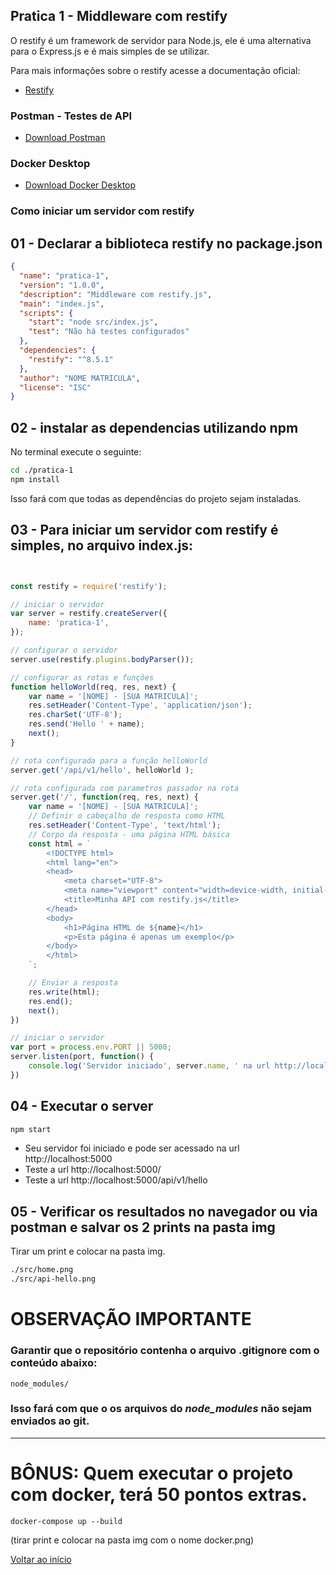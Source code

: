 ## Pratica 1 - Middleware com restify

O restify é um framework de servidor para Node.js, ele é uma alternativa para o Express.js e é mais simples de se utilizar.

Para mais informações sobre o restify acesse a documentação oficial:

- [Restify](http://restify.com/)

### Postman - Testes de API
- [Download Postman](https://www.postman.com/downloads/)

### Docker Desktop
- [Download Docker Desktop](https://www.docker.com/products/docker-desktop/)

### Como iniciar um servidor com restify

## 01 - Declarar a biblioteca restify no package.json
```json
{
  "name": "pratica-1",
  "version": "1.0.0",
  "description": "Middleware com restify.js",
  "main": "index.js",
  "scripts": {
    "start": "node src/index.js",
    "test": "Não há testes configurados"
  },
  "dependencies": {
    "restify": "^8.5.1"
  },
  "author": "NOME MATRICULA",
  "license": "ISC"
}

```
## 02 - instalar as dependencias utilizando npm
No terminal execute o seguinte:
```bash
cd ./pratica-1
npm install
```
Isso fará com que todas as dependências do projeto sejam instaladas.

## 03 - Para iniciar um servidor com restify é simples, no arquivo index.js:

```js


const restify = require('restify');

// iniciar o servidor
var server = restify.createServer({
    name: 'pratica-1',
});

// configurar o servidor
server.use(restify.plugins.bodyParser());

// configurar as rotas e funções
function helloWorld(req, res, next) {
    var name = '[NOME] - [SUA MATRICULA]';
    res.setHeader('Content-Type', 'application/json');
    res.charSet('UTF-8');
    res.send('Hello ' + name);
    next();
}

// rota configurada para a função helloWorld
server.get('/api/v1/hello', helloWorld );

// rota configurada com parametros passador na rota
server.get('/', function(req, res, next) {
    var name = '[NOME] - [SUA MATRICULA]';
    // Definir o cabeçalho de resposta como HTML
    res.setHeader('Content-Type', 'text/html');
    // Corpo da resposta - uma página HTML básica
    const html = `
        <!DOCTYPE html>
        <html lang="en">
        <head>
            <meta charset="UTF-8">
            <meta name="viewport" content="width=device-width, initial-scale=1.0">
            <title>Minha API com restify.js</title>
        </head>
        <body>
            <h1>Página HTML de ${name}</h1>
            <p>Esta página é apenas um exemplo</p>
        </body>
        </html>
    `;

    // Enviar a resposta
    res.write(html);
    res.end();
    next();
})

// iniciar o servidor
var port = process.env.PORT || 5000;
server.listen(port, function() {
    console.log('Servidor iniciado', server.name, ' na url http://localhost:' + port);
})

```
## 04 - Executar o server
```bash
npm start
```
- Seu servidor foi iniciado e pode ser acessado na url http://localhost:5000
- Teste a url http://localhost:5000/
- Teste a url http://localhost:5000/api/v1/hello

## 05 - Verificar os resultados no navegador ou via postman e salvar os 2 prints na pasta img

Tirar um print e colocar na pasta img.

```bash
./src/home.png
./src/api-hello.png
```

# OBSERVAÇÃO IMPORTANTE
### Garantir que o repositório contenha o arquivo .gitignore com o conteúdo abaixo:
```git
node_modules/
```
### Isso fará com que o os arquivos do *_node_modules_* não sejam enviados ao git.
---
# BÔNUS: Quem executar o projeto com docker, terá 50 pontos extras.
```
docker-compose up --build
``` 
(tirar print e colocar na pasta img com o nome docker.png)

[Voltar ao início](../README.md)